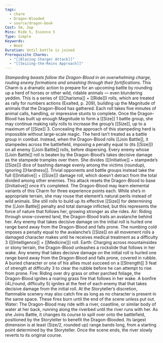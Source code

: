 ```yaml
---
tags:
  - charm
  - Dragon-Blooded
  - source/dragon-book
Cost: 5m, 2wp
Mins: Ride 5, Essence 5
Type: Simple
Keywords:
  - Wood
Duration: Until battle is joined
Prerequisite Charms:
  - "[[Blazing Charger Attack]]"
  - "[[Seizing-the-Reins Approach]]"
---
```

*Stampeding beasts follow the Dragon-Blood in an overwhelming charge, routing enemy formations and smashing through their fortifications.*
This Charm is a dramatic action to prepare for an upcoming battle by rounding up a herd of horses or other wild, ridable animals — even blundering yeddim. This is a series of ([[Charisma]] + [[Ride]]) rolls, which are treated as rally for numbers actions (Exalted, p. 209), building up the Magnitude of animals that the Dragon-Blood has gathered. Each roll takes five minutes of animal calls, handling, or impressive stunts to complete. Once the Dragon-Blood has built up enough Magnitude to form a [[Size]] 1 battle group, she may continue making rally rolls to increase the group’s [[Size]], up to a maximum of [[Size]] 3. Concealing the approach of this stampeding herd is impossible without large-scale magic. The herd isn’t treated as a battle group in combat. Instead, when the Dragon-Blood rolls [[Join Battle]], it stampedes across the battlefield, imposing a penalty equal to (its [[Size]]) on all enemy [[Join Battle]] rolls, before dispersing. Every enemy whose [[Join Battle]] roll is beaten by the Dragon-Blood’s takes decisive damage as the stampede tramples over them. She divides ([[Initiative]] + stampede’s [[Size]]) dice of bashing damage evenly among the victims (roundup), ignoring [[Hardness]]. Trivial opponents and battle groups instead take the full ([[Initiative]] + [[Size]]) damage roll, which doesn’t detract from the total divided among other enemies. This attack resets the Dragon-Blood to base [[Initiative]] once it’s completed. The Dragon-Blood may learn elemental variants of this Charm for three experience points each. While she’s in appropriate terrain, she may rouse that element’s natural perils instead of wild animals. She still rolls to build up its effective [[Size]] for determining the [[Join Battle]] penalty and total damage inflicted, but this represents the force of nature that follows her, growing stronger as she rides. Air: Riding through snow-covered land, the Dragon-Blood trails an avalanche behind her. Any enemy that takes decisive damage on the initial roll is hurled one range band away from the Dragon-Blood and falls prone. The numbing cold imposes a penalty equal to the avalanche’s [[Size]] on all movement rolls a damaged character makes until he receives medical treatment as a difficulty 3 ([[Intelligence]] + [[Medicine]]) roll. Earth: Charging across mountainsides or stony terrain, the Dragon-Blood unleashes a rockslide that follows in her wake. Any enemy that takes decisive damage on the initial roll is hurled one range band away from the Dragon-Blood and falls prone, covered in rubble. A buried character or one of his allies must succeed on a [[Strength]] 3 feat of strength at difficulty 3 to clear the rubble before he can attempt to rise from prone. Fire: Riding over dry grass or other parched foliage, the Dragon-Blood ignites a roaring grass fire that follows in her wake. A bonfire (4L/round, difficulty 5) ignites at the feet of each enemy that that takes decisive damage from the initial roll. At the Storyteller’s discretion, flammable scenery may also catch fire as long as no character is present in the same space. These fires burn until the end of the scene unless put out. Water: The Dragon-Blood may ride with a river, coastline, or similar body of water at her back, running along the riverbed until the river runs with her. As she Joins Battle, it changes its course to spill over onto the battlefield, positioned by the Storyteller to benefit the Dragon-Blooded. Its largest dimension is at least (Size/2, rounded up) range bands long, from a starting point determined by the Storyteller. Once the scene ends, the river slowly reverts to its original course.